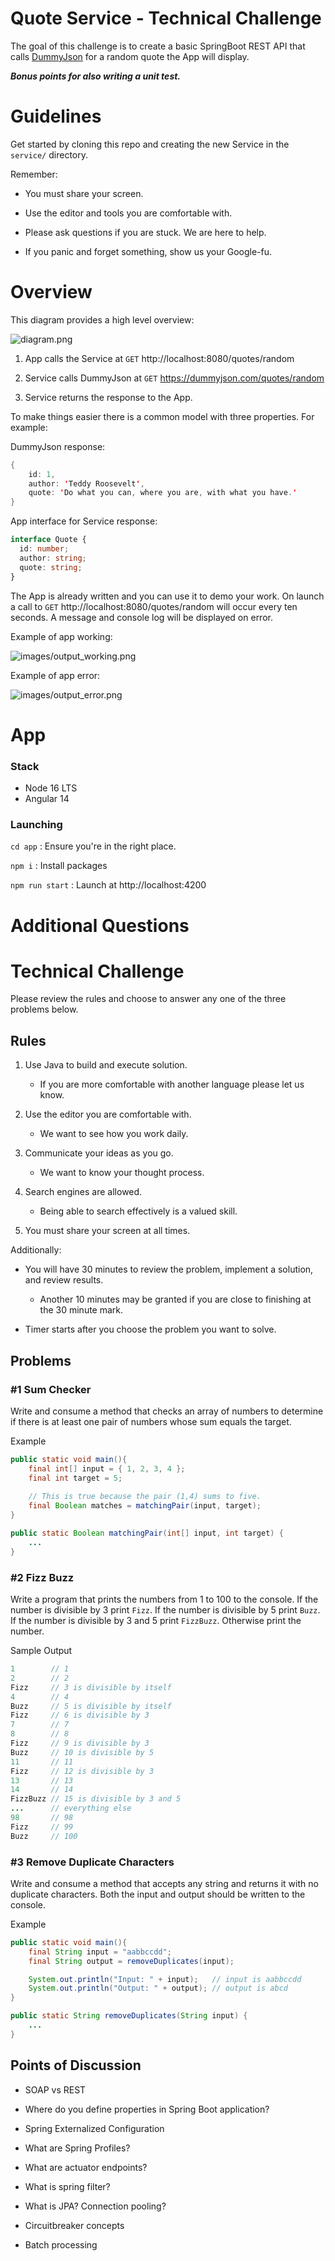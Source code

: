 # Quote Service - Technical Challenge

The goal of this challenge is to create a basic SpringBoot REST API that calls [DummyJson](https://dummyjson.com/) for a random quote the App will display.

**_Bonus points for also writing a unit test._**

# Guidelines

Get started by cloning this repo and creating the new Service in the `service/` directory.

Remember:

- You must share your screen.

- Use the editor and tools you are comfortable with.

- Please ask questions if you are stuck. We are here to help.

- If you panic and forget something, show us your Google-fu.

# Overview

This diagram provides a high level overview:

![diagram.png](images/diagram.png)

1. App calls the Service at `GET` http://localhost:8080/quotes/random

2. Service calls DummyJson at `GET` https://dummyjson.com/quotes/random

3. Service returns the response to the App.

To make things easier there is a common model with three properties. For example:

DummyJson response:

```java
{
    id: 1,
    author: 'Teddy Roosevelt',
    quote: 'Do what you can, where you are, with what you have.'
}
```

App interface for Service response:

```typescript
interface Quote {
  id: number;
  author: string;
  quote: string;
}
```

The App is already written and you can use it to demo your work. On launch a call to `GET` http://localhost:8080/quotes/random will occur every ten seconds. A message and console log will be displayed on error.

Example of app working:

![images/output_working.png](images/output_working.png)

Example of app error:

![images/output_error.png](images/output_error.png)

# App

### Stack

- Node 16 LTS
- Angular 14

### Launching

`cd app` : Ensure you're in the right place.

`npm i` : Install packages

`npm run start` : Launch at http://localhost:4200

# Additional Questions

# Technical Challenge

Please review the rules and choose to answer any one of the three problems below. 

## Rules

1. Use Java to build and execute solution. 

     - If you are more comfortable with another language please let us know.
     
1. Use the editor you are comfortable with.

     - We want to see how you work daily.
     
1. Communicate your ideas as you go.

     - We want to know your thought process. 
     
1. Search engines are allowed.

     - Being able to search effectively is a valued skill. 

1. You must share your screen at all times.

Additionally:

- You will have 30 minutes to review the problem, implement a solution, and review results. 

     - Another 10 minutes may be granted if you are close to finishing at the 30 minute mark. 

- Timer starts after you choose the problem you want to solve.

## Problems

### #1 Sum Checker

Write and consume a method that checks an array of numbers to determine if there is at least one pair of numbers whose sum equals the target.

Example
```java
public static void main(){
    final int[] input = { 1, 2, 3, 4 };
    final int target = 5;
    
    // This is true because the pair (1,4) sums to five.
    final Boolean matches = matchingPair(input, target); 
}

public static Boolean matchingPair(int[] input, int target) {
    ...
}
```

### #2 Fizz Buzz

Write a program that prints the numbers from 1 to 100 to the console. If the number is divisible by 3 print `Fizz`. If the number is divisible by 5 print `Buzz`. If the number is divisible by 3 and 5 print `FizzBuzz`. Otherwise print the number.

Sample Output
```java
1        // 1
2        // 2
Fizz     // 3 is divisible by itself
4        // 4
Buzz     // 5 is divisible by itself
Fizz     // 6 is divisible by 3
7        // 7
8        // 8
Fizz     // 9 is divisible by 3
Buzz     // 10 is divisible by 5
11       // 11
Fizz     // 12 is divisible by 3
13       // 13
14       // 14
FizzBuzz // 15 is divisible by 3 and 5
...      // everything else
98       // 98
Fizz     // 99
Buzz     // 100
```

### #3 Remove Duplicate Characters

Write and consume a method that accepts any string and returns it with no duplicate characters. Both the input and output should be written to the console.

Example
```java
public static void main(){
    final String input = "aabbccdd";
    final String output = removeDuplicates(input);

    System.out.println("Input: " + input);   // input is aabbccdd
    System.out.println("Output: " + output); // output is abcd
}

public static String removeDuplicates(String input) {
    ...
}
```

## Points of Discussion

- SOAP vs REST

- Where do you define properties in Spring Boot application?

- Spring Externalized Configuration

- What are Spring Profiles?

- What are actuator endpoints?

- What is spring filter?

- What is JPA? Connection pooling?

- Circuitbreaker concepts

- Batch processing

